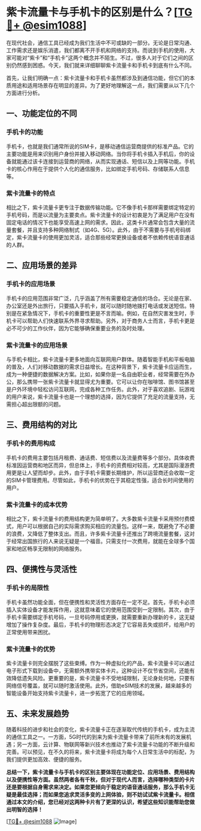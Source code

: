 # 紫卡流量卡与手机卡的区别是什么？[[TG💪+ @esim1088](https://t.me/s/esim1088)]

在现代社会，通信工具已经成为我们生活中不可或缺的一部分。无论是日常沟通、工作需求还是娱乐消遣，我们都离不开手机和网络的支持。而说到手机的使用，大家可能对“紫卡”和“手机卡”这两个概念并不陌生。不过，很多人对于它们之间的区别仍然感到困惑。今天，我们就来详细聊聊紫卡流量卡和手机卡到底有什么不同。

首先，让我们明确一点：紫卡流量卡和手机卡虽然都涉及到通信功能，但它们的本质用途和适用场景存在明显的差异。为了更好地理解这一点，我们需要从以下几个方面进行分析。

## 一、功能定位的不同

### 手机卡的功能
手机卡，也就是我们通常所说的SIM卡，是移动通信运营商提供的标准产品。它的主要功能是用来识别用户身份并接入移动网络。当你将手机卡插入手机后，你的设备就能通过该卡连接到运营商的网络，从而实现通话、短信以及上网等功能。手机卡的核心作用在于提供个人化的通信服务，比如绑定手机号码、存储联系人信息等。

### 紫卡流量卡的特点
相比之下，紫卡流量卡更专注于数据传输功能。它不像手机卡那样需要绑定特定的手机号码，而是以流量为主要卖点。紫卡流量卡的设计初衷是为了满足用户在没有固定电话的情况下也能享受高速上网的需求。因此，这类卡片通常会包含大量的流量套餐，并且支持多种网络制式（如4G、5G）。此外，由于不需要与手机号码绑定，紫卡流量卡的使用更加灵活，适合那些经常更换设备或者不依赖传统语音通话的人群。

## 二、应用场景的差异

### 手机卡的应用场景
手机卡的应用范围非常广泛，几乎涵盖了所有需要稳定通信的场合。无论是在家、办公室还是外出旅行，只要插入手机卡，就可以随时随地拨打电话或发送短信。特别是在紧急情况下，手机卡的重要性更是不言而喻。例如，在自然灾害发生时，手机卡可以帮助人们快速联系外界寻求帮助。另外，对于商务人士而言，手机卡更是必不可少的工作伙伴，因为它能够确保重要业务的及时处理。

### 紫卡流量卡的应用场景
与手机卡相比，紫卡流量卡更多地面向互联网用户群体。随着智能手机和平板电脑的普及，人们对移动数据的需求日益增长。在这种背景下，紫卡流量卡应运而生，成为一种便捷的数据解决方案。比如，如果你是一名自由职业者，经常需要在外办公，那么携带一张紫卡流量卡就显得尤为重要。它可以让你在咖啡馆、图书馆甚至是户外环境中轻松访问互联网，完成各种工作任务。此外，对于喜欢追剧、玩游戏的用户来说，紫卡流量卡也是一个理想的选择，因为它提供了充足的流量支持，无需担心超出限额的问题。

## 三、费用结构的对比

### 手机卡的费用构成
手机卡的费用主要包括月租费、通话费、短信费以及流量费等多个部分。具体收费标准因运营商和地区而异，但总体上，手机卡的资费相对较高，尤其是国际漫游费用更是让人望而却步。此外，由于手机卡需要长期维护，所以运营商还会收取一定的SIM卡管理费用。尽管如此，手机卡的优势在于其稳定性强，适合长时间使用的用户。

### 紫卡流量卡的成本优势
相比之下，紫卡流量卡的费用结构更为简单明了。大多数紫卡流量卡采用预付费模式，用户可以根据自己的实际需求购买相应的流量包。这样一来，既避免了不必要的浪费，又降低了整体支出。而且，许多紫卡流量卡还推出了跨境流量套餐，这对于经常出国旅行的人来说无疑是一个福音。只需支付一次费用，就能在全球多个国家和地区畅享无限制的网络服务。

## 四、便携性与灵活性

### 手机卡的局限性
手机卡虽然功能全面，但在便携性和灵活性方面存在一定不足。首先，手机卡必须插入实体设备才能发挥作用，这就意味着它的使用范围受到一定限制。其次，由于手机卡需要绑定手机号码，一旦号码停用或更换，就需要重新办理新的卡，这无疑增加了操作复杂度。最后，手机卡的物理形态决定了它容易丢失或损坏，给用户的正常使用带来困扰。

### 紫卡流量卡的优势
紫卡流量卡则完全摆脱了这些束缚。作为一种虚拟化的产品，紫卡流量卡可以通过电子形式下载到设备中，无需额外携带实体卡片。这种设计不仅节省空间，还能有效降低遗失风险。更重要的是，紫卡流量卡不受地域限制，无论身处何地，只要有网络信号覆盖，就可以随时激活使用。此外，借助eSIM技术的发展，越来越多的智能设备开始支持紫卡流量卡，进一步拓宽了它的应用领域。

## 五、未来发展趋势

随着科技的进步和社会的变化，紫卡流量卡正在逐渐取代传统的手机卡，成为主流的通信工具之一。一方面，5G时代的到来为紫卡流量卡带来了前所未有的发展机遇；另一方面，云计算、物联网等新兴技术也推动了紫卡流量卡功能的不断升级和完善。可以预见，在不久的将来，紫卡流量卡将成为每个人日常生活中的标配，为我们提供更加高效、便捷的服务。

**总结一下，紫卡流量卡与手机卡的区别主要体现在功能定位、应用场景、费用结构以及便携性等方面。虽然两者各有千秋，但对于现代人而言，选择哪种类型的卡片还是要根据自身需求来决定。如果您更倾向于稳定的语音通话服务，那么手机卡无疑是最佳选择；而如果您追求灵活多变的上网体验，则不妨试试紫卡流量卡。相信通过本文的介绍，您已经对这两种卡片有了更深的认识，希望这些知识能帮助您做出明智的选择！**

[[TG💪+ @esim1088](https://t.me/s/esim1088) ![Image](https://i.postimg.cc/4NQfJmqS/Snipaste-2025-05-13-00-14-12.png)]